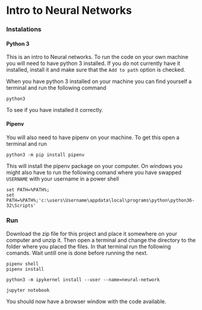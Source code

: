 # Intro to Neural Networks

### Instalations

#### Python 3

This is an intro to Neural networks. To run the code on your own machine you will need to have python 3 installed. If you do not currently have it installed, install it and make sure that the `Add to path` option is checked. 

When you have python 3 installed on your machine you can find yourself a terminal and run the following command

```
python3
```

To see if you have installed it correctly.

#### Pipenv

You will also need to have pipenv on your machine. To get this open a terminal and run

```
python3 -m pip install pipenv
```

This will install the pipenv package on your computer. On windows you might also have to run the following comand where you have swapped `USERNAME` with your username in a power shell

```
set PATH=%PATH%;
set PATH=%PATH%;'c:\users\Username\appdata\local\programs\python\python36-32\Scripts'
```

### Run
Download the zip file for this project and place it somewhere on your computer and unzip it. Then open a terminal and change the directory to the folder where you placed the files. In that terminal run the following comands. Wait untill one is done before running the next.

```
pipenv shell
pipenv install

python3 -m ipykernel install --user --name=neural-network

jupyter notebook
```
You should now have a browser window with the code available.


